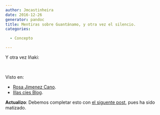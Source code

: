 ```yaml
---
author: Jmcastinheira
date: 2016-12-26
generator: pandoc
title: Mentiras sobre Guantánamo, y otra vez el silencio.
categories:

  - Concepto

---
```




Y otra vez Iñaki:

 

Visto en:

  -   [Rosa Jimenez
    Cano](http://www.rosajc.com/2008/12/23/gabilondo-cuatro-zp-mentira-cia-vuelos/).
  -   [Illas cíes
    Blog](http://islascies.blogspot.com/2008/12/algo-serio-y-nada-grato.html).

**Actualizo**: Debemos completar esto con [el siguente
post](http://entelequia.bligoo.com/content/view/384715/Corrigiendo_que_es_gerundio.html),
pues ha sido matizado.
